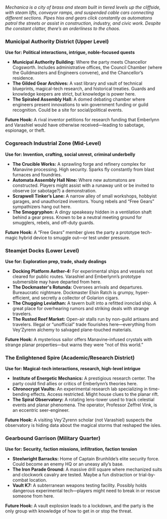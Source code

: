 *Mechanica is a city of brass and steam built in tiered levels up the cliffside, with steam lifts, conveyor ramps, and suspended cable cars connecting different sections. Pipes hiss and gears click constantly as automatons patrol the streets or assist in construction, industry, and civic work. Despite the constant clatter, there’s an orderliness to the chaos.*

### Municipal Authority District (Upper Level)

**Use for: Political interactions, intrigue, noble-focused quests**

- **Municipal Authority Building:** Where the party meets Chancellor Cogsworth. Includes administrative offices, the Council Chamber (where the Guildmasters and Engineers convene), and the Chancellor’s residence.
- **The Gilded Gear Archives:** A vast library and vault of technical blueprints, magical-tech research, and historical treaties. Guards and knowledge keepers are strict, but knowledge is power here.
- **The Spiraled Assembly Hall:** A domed debating chamber where engineers present innovations to win government funding or guild recognition. Could be a site for social/political events.
    
**Future Hook:** A rival inventor petitions for research funding that Emberlynn and Varashiel would have otherwise received—leading to sabotage, espionage, or theft.

### Cogsreach Industrial Zone (Mid-Level)

**Use for: Invention, crafting, social unrest, criminal underbelly**

- **The Crucible Works:** A sprawling forge and refinery complex for Manavine processing. High security. Sparks fly constantly from blast furnaces and foundries.
- **Automata Assembly Hall Nine:** Where new automatons are constructed. Players might assist with a runaway unit or be invited to observe (or sabotage?) a demonstration.
- **Scrapwell Tinker’s Lane:** A narrow alley of small workshops, hobbyist garages, and unauthorized inventors. Young rebels and “Free Gears” sympathizers hang out here.
- **The Smoggryphon:** A dingy speakeasy hidden in a ventilation shaft behind a gear press. Known to be a neutral meeting ground for smugglers, rebels, and off-duty guards.
    
**Future Hook:** A “Free Gears” member gives the party a prototype tech-magic hybrid device to smuggle out—or test under pressure.

### Steamjet Docks (Lower Level)

**Use for: Exploration prep, trade, shady dealings**

- **Docking Platform Aether-4:** For experimental ships and vessels not cleared for public routes. Varashiel and Emberlynn’s prototype submersible may have departed from here.
- **The Dockmaster's Rotunda:** Oversees arrivals and departures. Bureaucratic nightmare. Dockmaster Elsin Ratch is grumpy, hyper-efficient, and secretly a collector of Golarion cigars.
- **The Chugging Leviathan:** A tavern built into a refitted ironclad ship. A great place for overhearing rumors and striking deals with strange travelers.
- **The Rusted Reef Market:** Open-air stalls run by non-guild artisans and travelers. Illegal or “unofficial” trade flourishes here—everything from Vey’Zyrenn alchemy to salvaged plane-touched materials.
    
**Future Hook:** A mysterious sailor offers Manavine-infused crystals with strange planar properties—but warns they were “not of this world.”

### The Enlightened Spire (Academic/Research District)

**Use for: Magical-tech interactions, research, high-level intrigue**

- **Institute of Energetic Mechanics:** A prestigious research center. The party could find allies or critics of Emberlynn’s theories here.
- **Chronocrypt Vaults:** An experimental research lab specializing in time-bending effects. Access restricted. Might house clues to the planar rift.
- **The Spiral Observatory:** A rotating lens-tower used to track celestial events and planar phenomena. The operator, Professor Zeffrel Vink, is an eccentric seer-engineer.
    
**Future Hook:** A visiting Vey’Zyrenn scholar (not Varashiel) suspects the observatory is hiding data about the magical storms that reshaped the isles.

### Gearbound Garrison (Military Quarter)

**Use for: Security, faction missions, infiltration, faction tension**

- **Steelwright Barracks:** Home of Captain Brunhilde’s elite security force. Could become an enemy HQ or an uneasy ally’s base.
- **The Iron Parade Ground:** A massive drill square where mechanized suits and clockwork cavalry are tested. Maybe a fun distraction or trial-by-combat location.
- **Vault K7:** A subterranean weapons testing facility. Possibly holds dangerous experimental tech—players might need to break in or rescue someone from here.

**Future Hook:** A vault explosion leads to a lockdown, and the party is the only group with knowledge of how to get in or stop the threat.